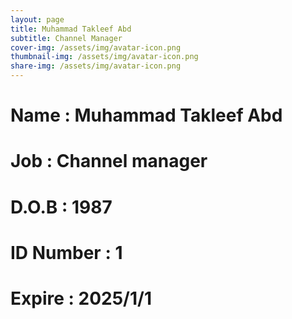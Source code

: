 ```yaml
---
layout: page
title: Muhammad Takleef Abd
subtitle: Channel Manager
cover-img: /assets/img/avatar-icon.png
thumbnail-img: /assets/img/avatar-icon.png
share-img: /assets/img/avatar-icon.png
---
```


# Name : Muhammad Takleef Abd
# Job : Channel manager
# D.O.B : 1987
# ID Number : 1
# Expire : 2025/1/1
